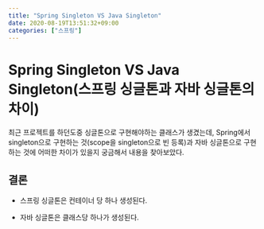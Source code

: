 ```yaml
---
title: "Spring Singleton VS Java Singleton"
date: 2020-08-19T13:51:32+09:00
categories: ["스프링"]
---
```

# Spring Singleton VS Java Singleton(스프링 싱글톤과 자바 싱글톤의 차이)

최근 프로젝트를 하던도중 싱글톤으로 구현해야하는 클래스가 생겼는데, Spring에서 singleton으로 구현하는 것(scope을 singleton으로 빈 등록)과 자바 싱글톤으로 구현하는 것에 어떠한 차이가 있을지 궁금해서 내용을 찾아보았다.

## 결론

- 스프링 싱글톤은 컨테이너 당 하나 생성된다.

- 자바 싱글톤은 클래스당 하나가 생성된다.
